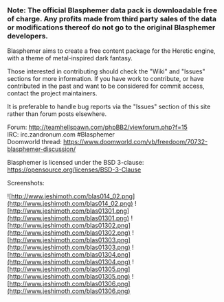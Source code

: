 ### Note: The official Blasphemer data pack is downloadable free of charge.  Any profits made from third party sales of the data or modifications thereof do not go to the original Blasphemer developers. ###

Blasphemer aims to create a free content package for the Heretic engine, with a theme of metal-inspired dark fantasy.

Those interested in contributing should check the "Wiki" and "Issues" sections for more information.  If you have work to contribute, or have contributed in the past and want to be considered for commit access, contact the project maintainers.

It is preferable to handle bug reports via the "Issues" section of this site rather than forum posts elsewhere.

Forum: http://teamhellspawn.com/phpBB2/viewforum.php?f=15  
IRC: irc.zandronum.com #Blasphemer  
Doomworld thread: https://www.doomworld.com/vb/freedoom/70732-blasphemer-discussion/

Blasphemer is licensed under the BSD 3-clause: https://opensource.org/licenses/BSD-3-Clause

Screenshots:

![http://www.jeshimoth.com/blas014_02.png](http://www.jeshimoth.com/blas014_02.png)
![http://www.jeshimoth.com/blas01301.png](http://www.jeshimoth.com/blas01301.png)
![http://www.jeshimoth.com/blas01302.png](http://www.jeshimoth.com/blas01302.png)
![http://www.jeshimoth.com/blas01303.png](http://www.jeshimoth.com/blas01303.png)
![http://www.jeshimoth.com/blas01304.png](http://www.jeshimoth.com/blas01304.png)
![http://www.jeshimoth.com/blas01305.png](http://www.jeshimoth.com/blas01305.png)
![http://www.jeshimoth.com/blas01306.png](http://www.jeshimoth.com/blas01306.png)
